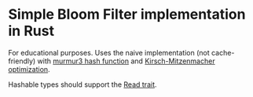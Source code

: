 # Simple Bloom Filter implementation in Rust

For educational purposes. Uses the naive implementation (not cache-friendly) with [murmur3 hash function](https://en.wikipedia.org/wiki/MurmurHash) and [Kirsch-Mitzenmacher optimization](https://www.eecs.harvard.edu/~michaelm/postscripts/tr-02-05.pdf).

Hashable types should support the [Read trait](https://doc.rust-lang.org/nightly/std/io/trait.Read.html).